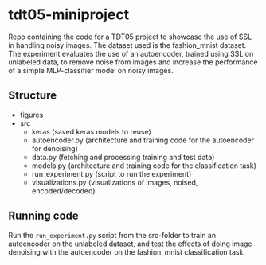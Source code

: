 # tdt05-miniproject

Repo containing the code for a TDT05 project to showcase the use of SSL in handling noisy images. The dataset used is the fashion_mnist dataset.
The experiment evaluates the use of an autoencoder, trained using SSL on unlabeled data, to remove noise from images and increase the performance of a simple MLP-classifier model on noisy images.

## Structure
- figures
- src
    - keras (saved keras models to reuse)
    - autoencoder.py (architecture and training code for the autoencoder for denoising)
    - data.py (fetching and processing training and test data)
    - models.py (architecture and training code for the classification task)
    - run_experiment.py (script to run the experiment)
    - visualizations.py (visualizations of images, noised, encoded/decoded)


## Running code
Run the ```run_experiment.py``` script from the src-folder to train an autoencoder on the unlabeled dataset, and test the effects of doing image denoising with the autoencoder on the fashion_mnist classification task.
